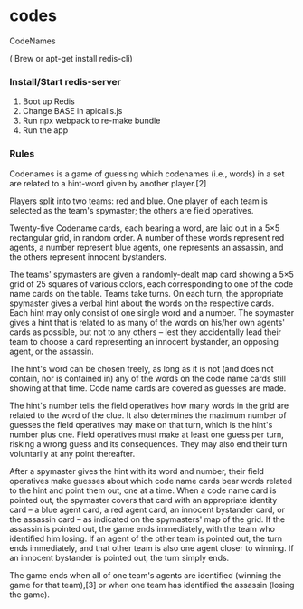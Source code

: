 # codes

CodeNames

( Brew or apt-get install redis-cli)
### Install/Start redis-server
1. Boot up Redis 
2. Change BASE in apicalls.js
3. Run npx webpack to re-make bundle
4. Run the app


### Rules

Codenames is a game of guessing which codenames (i.e., words) in a set are related to a hint-word given by another player.[2]

Players split into two teams: red and blue. One player of each team is selected as the team's spymaster; the others are field operatives.

Twenty-five Codename cards, each bearing a word, are laid out in a 5×5 rectangular grid, in random order. A number of these words represent red agents, a number represent blue agents, one represents an assassin, and the others represent innocent bystanders.

The teams' spymasters are given a randomly-dealt map card showing a 5×5 grid of 25 squares of various colors, each corresponding to one of the code name cards on the table. Teams take turns. On each turn, the appropriate spymaster gives a verbal hint about the words on the respective cards. Each hint may only consist of one single word and a number. The spymaster gives a hint that is related to as many of the words on his/her own agents' cards as possible, but not to any others – lest they accidentally lead their team to choose a card representing an innocent bystander, an opposing agent, or the assassin.

The hint's word can be chosen freely, as long as it is not (and does not contain, nor is contained in) any of the words on the code name cards still showing at that time. Code name cards are covered as guesses are made.

The hint's number tells the field operatives how many words in the grid are related to the word of the clue. It also determines the maximum number of guesses the field operatives may make on that turn, which is the hint's number plus one. Field operatives must make at least one guess per turn, risking a wrong guess and its consequences. They may also end their turn voluntarily at any point thereafter.

After a spymaster gives the hint with its word and number, their field operatives make guesses about which code name cards bear words related to the hint and point them out, one at a time. When a code name card is pointed out, the spymaster covers that card with an appropriate identity card – a blue agent card, a red agent card, an innocent bystander card, or the assassin card – as indicated on the spymasters' map of the grid. If the assassin is pointed out, the game ends immediately, with the team who identified him losing. If an agent of the other team is pointed out, the turn ends immediately, and that other team is also one agent closer to winning. If an innocent bystander is pointed out, the turn simply ends.

The game ends when all of one team's agents are identified (winning the game for that team),[3] or when one team has identified the assassin (losing the game).

